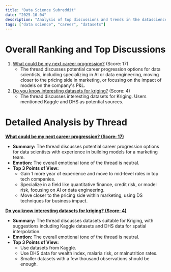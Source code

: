 ```yaml
---
title: "Data Science Subreddit"
date: "2025-10-04"
description: "Analysis of top discussions and trends in the datascience subreddit"
tags: ["data science", "career", "datasets"]
---
```


# Overall Ranking and Top Discussions
1.  [What could be my next career progression?](https://www.reddit.com/r/datascience/comments/1nxrrcw/what_could_be_my_next_career_progression/) (Score: 17)
    *   The thread discusses potential career progression options for data scientists, including specializing in AI or data engineering, moving closer to the pricing side in marketing, or focusing on the impact of models on the company's P&L.
2.  [Do you know interesting datasets for kriging?](https://www.reddit.com/r/datascience/comments/1nxqln5/do_you_know_interesting_datasets_for_kriging/) (Score: 4)
    *   The thread discusses interesting datasets for Kriging. Users mentioned Kaggle and DHS as potential sources.

# Detailed Analysis by Thread
**[What could be my next career progression? (Score: 17)](https://www.reddit.com/r/datascience/comments/1nxrrcw/what_could_be_my_next_career_progression/)**
*  **Summary:** The thread discusses potential career progression options for data scientists with experience in building models for a marketing team.
*  **Emotion:** The overall emotional tone of the thread is neutral.
*  **Top 3 Points of View:**
    *   Gain 1 more year of experience and move to mid-level roles in top tech companies.
    *   Specialize in a field like quantitative finance, credit risk, or model risk, focusing on AI or data engineering.
    *   Move closer to the pricing side within marketing, using DS techniques for business impact.

**[Do you know interesting datasets for kriging? (Score: 4)](https://www.reddit.com/r/datascience/comments/1nxqln5/do_you_know_interesting_datasets_for_kriging/)**
*  **Summary:**  The thread discusses datasets suitable for Kriging, with suggestions including Kaggle datasets and DHS data for spatial interpolation.
*  **Emotion:** The overall emotional tone of the thread is neutral.
*  **Top 3 Points of View:**
    *   Use datasets from Kaggle.
    *   Use DHS data for wealth index, malaria risk, or malnutrition rates.
    *   Smaller datasets with a few thousand observations should be enough.
